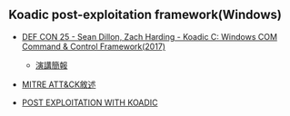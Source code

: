## Koadic post-exploitation framework(Windows)

- [DEF CON 25 - Sean Dillon, Zach Harding - Koadic C: Windows COM Command & Control Framework(2017)](https://www.youtube.com/watch?v=HJ_8VUgYzMw)
  - [演講簡報](https://github.com/zerosum0x0/koadic/blob/master/DEFCON25.pdf)

- [MITRE ATT&CK敘述](https://attack.mitre.org/software/S0250/)

- [POST EXPLOITATION WITH KOADIC](https://www.prismacsi.com/en/post-exploitation-with-koadic/)
